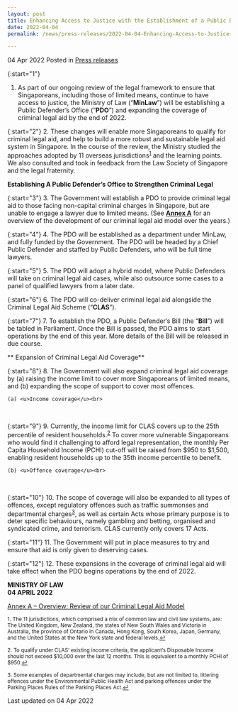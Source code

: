 ```yaml
---
layout: post
title: Enhancing Access to Justice with the Establishment of a Public Defender’s Office and Expansion of Coverage for Criminal Legal Aid 
date: 2022-04-04
permalink: /news/press-releases/2022-04-04-Enhancing-Access-to-Justice-with-the-Establishment-of-a-Public-Defenders-Office-and-Expansion-of-Coverage-for-Criminal-Legal-Aid 

---
```


04 Apr 2022 Posted in [Press releases](/news/press-releases)

{:start="1"}
1.	As part of our ongoing review of the legal framework to ensure that Singaporeans, including those of limited means, continue to have access to justice, the Ministry of Law (“<b>MinLaw</b>”) will be establishing a Public Defender’s Office (“<b>PDO</b>”) and expanding the coverage of criminal legal aid by the end of 2022. 

{:start="2"}
2.	These changes will enable more Singaporeans to qualify for criminal legal aid, and help to build a more robust and sustainable legal aid system in Singapore. In the course of the review, the Ministry studied the approaches adopted by 11 overseas jurisdictions<sup><a href="#fn1" id="ref1">1</a></sup> and the learning points. We also consulted and took in feedback from the Law Society of Singapore and the legal fraternity.

**Establishing A Public Defender’s Office to Strengthen Criminal Legal**

{:start="3"}
3.	The Government will establish a PDO to provide criminal legal aid to those facing non-capital criminal charges in Singapore, but are unable to engage a lawyer due to limited means. (See <b><u>Annex A</u></b> for an overview of the development of our criminal legal aid model over the years.)

{:start="4"}
4.	The PDO will be established as a department under MinLaw, and fully funded by the Government. The PDO will be headed by a Chief Public Defender and staffed by Public Defenders, who will be full time lawyers. 

{:start="5"}
5.	The PDO will adopt a hybrid model, where Public Defenders will take on criminal legal aid cases, while also outsource some cases to a panel of qualified lawyers from a later date. 

{:start="6"}
6.	The PDO will co-deliver criminal legal aid alongside the Criminal Legal Aid Scheme (“<b>CLAS</b>”). 

{:start="7"}
7.	To establish the PDO, a Public Defender’s Bill (the “<b>Bill</b>”) will be tabled in Parliament. Once the Bill is passed, the PDO aims to start operations by the end of this year. More details of the Bill will be released in due course. 

** Expansion of Criminal Legal Aid Coverage**

{:start="8"}
8.	The Government will also expand criminal legal aid coverage by (a) raising the income limit to cover more Singaporeans of limited means, and (b) expanding the scope of support to cover most offences. 

    (a)	<u>Income coverage</u><br>
<br>

{:start="9"}
9.	Currently, the income limit for CLAS covers up to the 25th percentile of resident households.<sup><a href="#fn2" id="ref2">2</a></sup> To cover more vulnerable Singaporeans who would find it challenging to afford legal representation, the monthly Per Capita Household Income (PCHI) cut-off will be raised from $950 to $1,500, enabling resident households up to the 35th income percentile to benefit. 

    (b)	<u>Offence coverage</u><br>
<br>

{:start="10"}
10.	The scope of coverage will also be expanded to all types of offences, except regulatory offences such as traffic summonses and departmental charges<sup><a href="#fn3" id="ref3">3</a></sup>, as well as certain Acts whose primary purpose is to deter specific behaviours, namely gambling and betting, organised and syndicated crime, and terrorism. CLAS currently only covers 17 Acts.

{:start="11"}
11.	The Government will put in place measures to try and ensure that aid is only given to deserving cases.

{:start="12"}
12.	These expansions in the coverage of criminal legal aid will take effect when the PDO begins operations by the end of 2022.

**MINISTRY OF LAW**
<br>**04 APRIL 2022**

[Annex A – Overview: Review of our Criminal Legal Aid Model](/files/news/press-releases/2022/01/PDO_PR_AnnexA.pdf)<br>

<p><sup id="fn1">1. The 11 jurisdictions, which comprised a mix of common law and civil law systems, are: The United Kingdom, New Zealand, the states of New South Wales and Victoria in Australia, the province of Ontario in Canada, Hong Kong, South Korea, Japan, Germany, and the United States at the New York state and federal levels.<a href="#ref1" title="Jump back to footnote 1 in the text.">↩</a></sup></p>
<p><sup id="fn2">2. To qualify under CLAS’ existing income criteria, the applicant’s Disposable Income should not exceed $10,000 over the last 12 months. This is equivalent to a monthly PCHI of $950.<a href="#ref2" title="Jump back to footnote 2 in the text.">↩</a></sup></p>
<p><sup id="fn3">3. Some examples of departmental charges may include, but are not limited to, littering offences under the Environmental Public Health Act and parking offences under the Parking Places Rules of the Parking Places Act.<a href="#ref3" title="Jump back to footnote 3 in the text.">↩</a></sup></p>

<p class="right-side-updated">Last updated on 04 Apr 2022</p>
